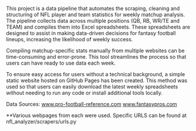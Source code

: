 This project is a data pipeline that automates the scraping, cleaning and structuring of NFL player and team statistics for weekly matchup analysis. The pipeline collects data across multiple positions (QB, RB, WR/TE and TEAM) and compiles them into Excel spreadsheets. These spreadsheets are designed to assist in making data-driven decisions for fantasy football lineups, increasing the likelihood of weekly success. 

Compiling matchup-specific stats manually from multiple websites can be time-consuming and error-prone. This tool streamlines the process so that users can have ready to use data each week.

To ensure easy access for users without a technical background, a simple static website hosted on GitHub Pages has been created. This method was used so that users can easily download the latest weekly spreadsheets without needing to run any code or install additional tools locally.



Data Sources:
www.pro-football-reference.com
www.fantasypros.com

**Various webpages from each were used. Specific URLS can be found at nfl_analyzer/scrapers/urls.py
